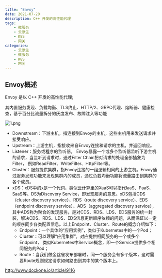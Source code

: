 ```yaml
---
title: "Envoy"
date: 2021-07-20
description: C++ 开发的高性能代理
tags:
    - 微服务
    - 云原生
    - K8S
    - 网关
categories:
    - 云原生
    - 微服务
    - K8S
    - 网关
---
```


## Envoy概述

Envoy 是以 C++ 开发的高性能代理;

其内置服务发现、负载均衡、TLS终止、HTTP/2、GRPC代理、熔断器、健康检查，基于百分比流量拆分的灰度发布、故障注入等功能

![1.png](http://dockone.io/uploads/article/20190722/e56882465fb16ac21248567c621b90f9.png)

- Downstream：下游主机，指连接到Envoy的主机，这些主机用来发送请求并接受响应。
- Upstream：上游主机，指接收来自Envoy连接和请求的主机，并返回响应。
- Listener：服务或程序的监听器， Envoy暴露一个或多个监听器监听下游主机的请求，当监听到请求时，通过Filter Chain把对请求的处理全部抽象为Filter， 例如ReadFilter、WriteFilter、HttpFilter等。
- Cluster：服务提供集群，指Envoy连接的一组逻辑相同的上游主机。Envoy通过服务发现功能来发现集群内的成员，通过负载均衡功能将流量路由到集群的各个成员。
- xDS：xDS中的x是一个代词，类似云计算里的XaaS可以指代IaaS、PaaS、SaaS等。DS为Discovery Service，即发现服务的意思。xDS包括CDS（cluster discovery service）、RDS（route discovery service）、EDS（endpoint discovery service）、ADS（aggregated discovery service），其中ADS称为聚合的发现服务，是对CDS、RDS、LDS、EDS服务的统一封装，解决CDS、RDS、LDS、EDS信息更新顺序依赖的问题，从而保证以一定的顺序同步各类配置信息。以上Endpoint、Cluster、Route的概念介绍如下：
  - Endpoint：一个具体的“应用实例”，类似于Kubernetes中的一个Pod；
  - Cluster：可以理解“应用集群”，对应提供相同服务的一个或多个Endpoint， 类似Kubernetes中Service概念，即一个Service提供多个相同服务的Pod；
  - Route：当我们做金丝雀发布部署时，同一个服务会有多个版本，这时需要Route规则规定请求如何路由到其中的某个版本上。





http://www.dockone.io/article/9116